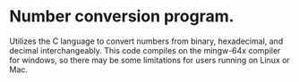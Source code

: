# Number conversion program. 
Utilizes the C language to convert numbers from binary, hexadecimal, and decimal interchangeably. This code compiles on the mingw-64x compiler for windows, so there may be some limitations for users running on Linux or Mac. 
